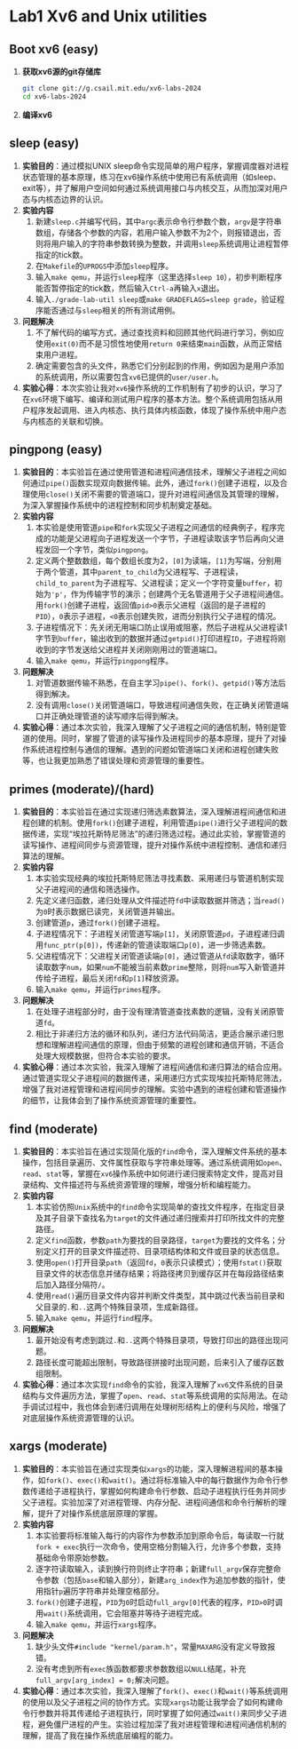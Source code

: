 # Lab1 Xv6 and Unix utilities

## Boot xv6 (easy)

1. **获取xv6源的git存储库**
   ```bash
   git clone git://g.csail.mit.edu/xv6-labs-2024
   cd xv6-labs-2024
   ```
2. **编译xv6**

## sleep (easy)

1. **实验目的**：通过模拟UNIX sleep命令实现简单的用户程序，掌握调度器对进程状态管理的基本原理，练习在xv6操作系统中使用已有系统调用（如sleep、exit等），并了解用户空间如何通过系统调用接口与内核交互，从而加深对用户态与内核态边界的认识。
2. **实验内容**
   1. 新建`sleep.c`并编写代码，其中`argc`表示命令行参数个数，`argv`是字符串数组，存储各个参数的内容，若用户输入参数不为2个，则报错退出，否则将用户输入的字符串参数转换为整数，并调用`sleep`系统调用让进程暂停指定的tick数。
   2. 在`Makefile`的`UPROGS`中添加`sleep`程序。
   3. 输入`make qemu`，并运行`sleep`程序（这里选择`sleep 10`），初步判断程序能否暂停指定的tick数，然后输入`Ctrl-a`再输入`x`退出。
   4. 输入`./grade-lab-util sleep`或`make GRADEFLAGS=sleep grade`，验证程序能否通过与`sleep`相关的所有测试用例。
3. **问题解决**
   1. 不了解代码的编写方式，通过查找资料和回顾其他代码进行学习，例如应使用`exit(0)`而不是习惯性地使用`return 0`来结束`main`函数，从而正常结束用户进程。
   2. 确定需要包含的头文件，熟悉它们分别起到的作用，例如因为是用户添加的系统调用，所以需要包含`xv6`已提供的`user/user.h`。
4. **实验心得**：本次实验让我对`xv6`操作系统的工作机制有了初步的认识，学习了在`xv6`环境下编写、编译和测试用户程序的基本方法。整个系统调用包括从用户程序发起调用、进入内核态、执行具体内核函数，体现了操作系统中用户态与内核态的关联和切换。

## pingpong (easy)

1. **实验目的**：本实验旨在通过使用管道和进程间通信技术，理解父子进程之间如何通过`pipe()`函数实现双向数据传输。此外，通过`fork()`创建子进程，以及合理使用`close()`关闭不需要的管道端口，提升对进程间通信及其管理的理解，为深入掌握操作系统中的进程控制和同步机制奠定基础。
2. **实验内容**
   1. 本实验是使用管道`pipe`和`fork`实现父子进程之间通信的经典例子，程序完成的功能是父进程向子进程发送一个字节，子进程读取该字节后再向父进程发回一个字节，类似`pingpong`。
   2. 定义两个整数数组，每个数组长度为2，`[0]`为读端，`[1]`为写端，分别用于两个管道，其中`parent_to_child`为父进程写、子进程读，`child_to_parent`为子进程写、父进程读；定义一个字符变量`buffer`，初始为`'p'`，作为传输字节的演示；创建两个无名管道用于父子进程间通信。用`fork()`创建子进程，返回值`pid>0`表示父进程（返回的是子进程的`PID`），`0`表示子进程，`<0`表示创建失败，进而分别执行父子进程的情况。
   3. 子进程情况下：先关闭无用端口防止误用或阻塞，然后子进程从父进程读1字节到`buffer`，输出收到的数据并通过`getpid()`打印进程`ID`，子进程将刚收到的字节发送给父进程并关闭刚刚用过的管道端口。
   4. 输入`make qemu`，并运行`pingpong`程序。
3. **问题解决**
   1. 对管道数据传输不熟悉，在自主学习`pipe()`、`fork()`、`getpid()`等方法后得到解决。
   2. 没有调用`close()`关闭管道端口，导致进程间通信失败，在正确关闭管道端口并正确处理管道的读写顺序后得到解决。
4. **实验心得**：通过本次实验，我深入理解了父子进程之间的通信机制，特别是管道的使用。同时，掌握了管道的读写操作及进程同步的基本原理，提升了对操作系统进程控制与通信的理解。遇到的问题如管道端口关闭和进程创建失败等，也让我更加熟悉了错误处理和资源管理的重要性。

## primes (moderate)/(hard)

1. **实验目的**：本实验旨在通过实现递归筛选素数算法，深入理解进程间通信和进程创建的机制。使用`fork()`创建子进程，利用管道`pipe()`进行父子进程间的数据传递，实现“埃拉托斯特尼筛法”的递归筛选过程。通过此实验，掌握管道的读写操作、进程间同步与资源管理，提升对操作系统中进程控制、通信和递归算法的理解。
2. **实验内容**
   1. 本实验实现经典的埃拉托斯特尼筛法寻找素数、采用递归与管道机制实现父子进程间的通信和筛选操作。
   2. 先定义递归函数，递归处理从文件描述符`fd`中读取数据并筛选；当`read()`为`0`时表示数据已读完，关闭管道并输出。
   3. 创建管道`p`，通过`fork()`创建子进程。
   4. 子进程情况下：子进程关闭管道写端`p[1]`，关闭原管道`pd`，子进程递归调用`func_ptr(p[0])`，传递新的管道读取端口`p[0]`，进一步筛选素数。
   5. 父进程情况下：父进程关闭管道读端`p[0]`，通过管道从`fd`读取数字，循环读取数字`num`，如果`num`不能被当前素数`prime`整除，则将`num`写入新管道并传给子进程，最后关闭`fd`和`p[1]`释放资源。
   6. 输入`make qemu`，并运行`primes`程序。
3. **问题解决**
   1. 在处理子进程部分时，由于没有理清管道查找素数的逻辑，没有关闭原管道`fd`。
   2. 相比于非递归方法的循环和队列，递归方法代码简洁，更适合展示递归思想和理解进程间通信的原理，但由于频繁的进程创建和通信开销，不适合处理大规模数据，但符合本实验的要求。
4. **实验心得**：通过本次实验，我深入理解了进程间通信和递归算法的结合应用。通过管道实现父子进程间的数据传递，采用递归方式实现埃拉托斯特尼筛法，增强了我对进程管理和进程间同步的理解。实验中遇到的进程创建和管道操作的细节，让我体会到了操作系统资源管理的重要性。

## find (moderate)

1. **实验目的**：本实验旨在通过实现简化版的`find`命令，深入理解文件系统的基本操作，包括目录遍历、文件属性获取与字符串处理等。通过系统调用如`open`、`read`、`stat`等，掌握在`xv6`操作系统中如何进行递归搜索特定文件，提高对目录结构、文件描述符与系统资源管理的理解，增强分析和编程能力。
2. **实验内容**
   1. 本实验仿照`Unix`系统中的`find`命令实现简单的查找文件程序，在指定目录及其子目录下查找名为`target`的文件通过递归搜索并打印所找文件的完整路径。
   2. 定义`find`函数，参数`path`为要找的目录路径，`target`为要找的文件名；分别定义打开的目录文件描述符、目录项结构体和文件或目录的状态信息。
   3. 使用`open()`打开目录`path`（返回`fd`，`0`表示只读模式）；使用`fstat()`获取目录文件的状态信息并储存结果；将路径拷贝到缓存区并在每段路径结束后加入路径分隔符`/`。
   4. 使用`read()`遍历目录文件内容并判断文件类型，其中跳过代表当前目录和父目录的`.`和`..`这两个特殊目录项，生成新路径。
   5. 输入`make qemu`，并运行`find`程序。
3. **问题解决**
   1. 最开始没有考虑到跳过`.`和`..`这两个特殊目录项，导致打印出的路径出现问题。
   2. 路径长度可能超出限制，导致路径拼接时出现问题，后来引入了缓存区数组限制。
4. **实验心得**：通过本次实现`find`命令的实验，我深入理解了`xv6`文件系统的目录结构与文件遍历方法，掌握了`open`、`read`、`stat`等系统调用的实际用法。在动手调试过程中，我也体会到递归调用在处理树形结构上的便利与风险，增强了对底层操作系统资源管理的认识。

## xargs (moderate)

1. **实验目的**：本实验旨在通过实现类似`xargs`的功能，深入理解进程间的基本操作，如`fork()`、`exec()`和`wait()`。通过将标准输入中的每行数据作为命令行参数传递给子进程执行，掌握如何构建命令行参数、启动子进程执行任务并同步父子进程。实验加深了对进程管理、内存分配、进程间通信和命令行解析的理解，提升了对操作系统底层原理的掌握。
2. **实验内容**
   1. 本实验要将标准输入每行的内容作为参数添加到原命令后，每读取一行就`fork + exec`执行一次命令，使用空格分割输入行，允许多个参数，支持基础命令带原始参数。
   2. 逐字符读取输入，读到换行符则终止字符串；新建`full_argv`保存完整命令参数（包括`base`和输入部分），新建`arg_index`作为追加参数的指针，使用指针`p`遍历字符串并处理空格部分。
   3. `fork()`创建子进程，`PID`为`0`时启动`full_argv[0]`代表的程序，`PID>0`时调用`wait()`系统调用，它会阻塞并等待子进程完成。
   4. 输入`make qemu`，并运行`xargs`程序。
3. **问题解决**
   1. 缺少头文件`#include "kernel/param.h"`，常量`MAXARG`没有定义导致报错。
   2. 没有考虑到所有`exec`族函数都要求参数数组以`NULL`结尾，补充`full_argv[arg_index] = 0;`解决问题。
4. **实验心得**：通过本次实验，我深入理解了`fork()`、`exec()`和`wait()`等系统调用的使用以及父子进程之间的协作方式。实现`xargs`功能让我学会了如何构建命令行参数并将其传递给子进程执行，同时掌握了如何通过`wait()`来同步父子进程，避免僵尸进程的产生。实验过程加深了我对进程管理和进程间通信机制的理解，提高了我在操作系统底层编程的能力。
